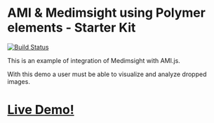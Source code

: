 # AMI & Medimsight using Polymer elements - Starter Kit

[![Build Status](https://travis-ci.org/MedimSight/ami-medimsight.svg?branch=master)](https://travis-ci.org/MedimSight/ami-medimsight)

This is an example of integration of Medimsight with AMI.js. 

With this demo a user must be able to visualize and analyze dropped images.

# [Live Demo!](https://medimsight.github.io/ami-medimsight/)
